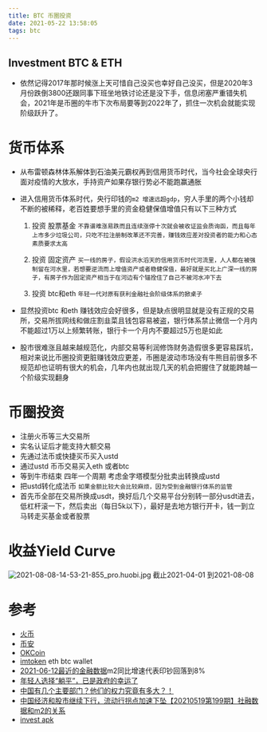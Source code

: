 ```yaml
---
title: BTC 币圈投资
date: 2021-05-22 13:58:05
tags: btc
---
```

Investment  BTC & ETH
---

* 依然记得2017年那时候涨上天可惜自己没买也幸好自己没买，但是2020年3月份跌倒3800还跟同事下班坐地铁讨论还是没下手，信息闭塞严重错失机会，2021年是币圈的牛市下次布局要等到2022年了，抓住一次机会就能实现阶级跃升了。
 <!--more-->
# 货币体系
* 从布雷顿森林体系解体到石油美元霸权再到信用货币时代，当今社会全球央行面对疫情的大放水，手持资产如果存银行势必不能跑赢通胀

* 进入信用货币体系时代，央行印钱的`m2 增速远超gdp`，穷人手里的两个小钱却不断的被稀释，老百姓要想手里的资金稳健保值增值只有以下三种方式

  1. 投资 股票基金 `不靠谱难涨易跌而且连续涨停十次就会被收证监会质询函，而且每年上市多少垃圾公司，只吃不拉注册制改革还不完善，赚钱效应差对投资者的能力和心态素质要求太高`

  2. 投资 固定资产  `买一线的房子，假设洪水滔天的信用货币时代河流里，人人都在被强制留在河水里，若想要逆流而上增值资产或者稳健保值，最好就是买北上广深一线的房子，有房子作为固定资产相当于在河边有个锚拴住了自己不被河水冲下去`

  3. 投资 btc和eth  `年轻一代对原有获利金融社会阶级体系的掀桌子`

* 显然投资btc 和eth 赚钱效应会好很多，但是缺点很明显就是没有正规的交易所，交易所拔网线和做庄割韭菜且钱包容易被盗，银行体系禁止微信一个月内不能超过1万以上频繁转账，银行卡一个月内不要超过5万也是如此
* 股市很难涨且越来越规范化，内部交易等利润修饰财务造假很多更容易踩坑，相对来说比币圈投资更脏赚钱效应更差，币圈是波动市场没有牛熊目前很多不规范却也证明有很大的机会，几年内也就出现几天的机会把握住了就能跨越一个阶级实现翻身
# 币圈投资

* 注册火币等三大交易所
* 实名认证后才能支持大额交易
* 先通过法币或快捷买币买入ustd 
* 通过ustd 币币交易买入eth 或者btc
* 等到牛市结束 四年一个周期 考虑金字塔模型分批卖出转换成ustd
* 把ustd转化成法币 `如果金额比较大会比较麻烦，因为受到金融银行体系的监管`
* 首先币全部在交易所换成usdt，换好后几个交易平台分别转一部分usdt进去，低杠杆滚一下，然后卖出（每日5k以下），最好是去地方银行开卡，钱一到立马转走买基金或者股票
# 收益**Yield Curve**
![2021-08-08-14-53-21-855_pro.huobi.jpg](https://i.loli.net/2021/08/08/SLNaMFEIjcxGYRK.jpg) 截止2021-04-01 到2021-08-08
# 参考

* [火币](https://www.huobi.com/)
* [币安](https://www.binance.com/)
* [OKCoin](https://www.okcoin.com/)
* [imtoken](https://token.im/) eth btc wallet
* [2021-06-12最近的金融数据](https://www.youtube.com/watch?v=_ffQjIImKbk)m2同比增速代表印钞回落到8%
* [年轻人选择“躺平”，已是政府的幸运了](https://www.youtube.com/watch?v=s_ZXSgymL9U)
* [中国有几个主要部门？他们的权力究竟有多大？！](https://www.youtube.com/watch?v=_HxZZyd9E9Q)
* [中国经济和股市继续下行，流动行拐点加速下坠【20210519第199期】社融数据和m2的关系](https://www.youtube.com/watch?v=J_o6FAZDi9k)
* [invest apk](https://www.yxssp.com/27760.html)